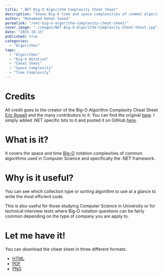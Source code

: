 ```yaml
---
title: ".NET Big-O Algorithm Complexity Cheat Sheet"
description: "Shows Big-O time and space complexities of common algorithms used in Computer Science and the.NET Framework to write the most efficient code."
author: "Muhammad Rehan Saeed"
permalink: "/net-big-o-algorithm-complexity-cheat-sheet/"
cover_image: "./images/NET-Big-O-Algorithm-Complexity-Cheat-Sheet.jpg"
date: "2015-10-15"
published: true
categories:
  - "Algorithms"
tags:
  - "Algorithms"
  - "Big-O Notation"
  - "Cheat Sheet"
  - "Space Complexity"
  - "Time Complexity"
---
```


# Credits

All credit goes to the creator of the Big-O Algorithm Complexity Cheat Sheet [Eric Rowell](https://twitter.com/ericdrowell) and the many contributors to it. You can find the original [here](http://bigocheatsheet.com/). I simply added .NET specific bits to it and posted it on GitHub [here](https://github.com/RehanSaeed/.NET-Big-O-Algorithm-Complexity-Cheat-Sheet).

# What is it?

It covers the space and time [Big-O](https://en.wikipedia.org/wiki/Big_O_notation) notation complexities of common algorithms used in Computer Science and specifically the .NET framework.

# Why is it useful?

You can see which collection type or sorting algorithm to use at a glance to write the most efficient code.

This is also useful for those studying Computer Science in University or for technical interview tests where Big-O notation questions can be fairly common depending on the type of company you are apply to.

# Let me have it!

You can download the cheat sheet in three different formats:

- [HTML](https://rawgit.com/RehanSaeed/.NET-Big-O-Algorithm-Complexity-Cheat-Sheet/master/Cheat%20Sheet.html)
- [PDF](https://github.com/RehanSaeed/.NET-Big-O-Algorithm-Complexity-Cheat-Sheet/blob/master/Cheat%20Sheet.pdf)
- [PNG](https://github.com/RehanSaeed/.NET-Big-O-Algorithm-Complexity-Cheat-Sheet/blob/master/Cheat%20Sheet.png)
